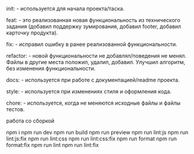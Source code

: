 init: - используется для начала проекта/таска.

feat: - это реализованная новая функциональность из технического задания (добавил поддержку зумирования, добавил footer, добавил карточку продукта).

fix: - исправил ошибку в ранее реализованной функциональности.

refactor: - новой функциональности не добавлял/поведения не менял. Файлы в другие места положил, удалил, добавил. Улучшил алгоритм, без изменения функциональности.

docs: - используется при работе с документацией/readme проекта.

style: - используется при изменениях стиля и оформления кода.

chore: - используется, когда не меняются исходные файлы и файлы тестов.

работа со сборкой

npm i
npm run dev
npm run build
npm run preview
npm run lint:js
npm run lint:js:fix
npm run lint:css
npm run lint:css:fix
npm run format
npm run format:fix
npm run lint
npm run lint:fix
